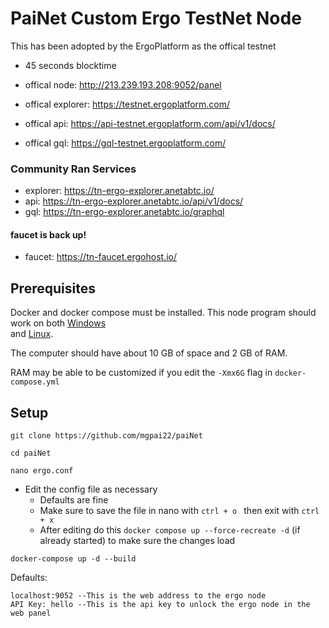 # PaiNet Custom Ergo TestNet Node

This has been adopted by the ErgoPlatform as the offical testnet

- 45 seconds blocktime

- offical node: http://213.239.193.208:9052/panel
- offical explorer: https://testnet.ergoplatform.com/
- offical api: https://api-testnet.ergoplatform.com/api/v1/docs/
- offical gql: https://gql-testnet.ergoplatform.com/

### Community Ran Services 
- explorer: https://tn-ergo-explorer.anetabtc.io/
- api: https://tn-ergo-explorer.anetabtc.io/api/v1/docs/
- gql: https://tn-ergo-explorer.anetabtc.io/graphql

#### faucet is back up!
- faucet: https://tn-faucet.ergohost.io/


## Prerequisites

Docker and docker compose must be installed. This node program should work on both [Windows](https://docs.docker.com/desktop/windows/install/) \
and [Linux](https://docs.docker.com/engine/install/).

The computer should have about 10 GB of space and 2 GB of RAM.

RAM may be able to be customized if you edit the `-Xmx6G` flag in `docker-compose.yml`

## Setup

```
git clone https://github.com/mgpai22/paiNet
```
```
cd paiNet
```
```
nano ergo.conf
```
- Edit the config file as necessary
  - Defaults are fine
  - Make sure to save the file in nano with `ctrl + o ` then exit with `ctrl + x`
  - After editing do this `docker compose up --force-recreate -d` (if already started) to make sure the changes load



```
docker-compose up -d --build
```

Defaults:
```
localhost:9052 --This is the web address to the ergo node
API Key: hello --This is the api key to unlock the ergo node in the web panel
```
